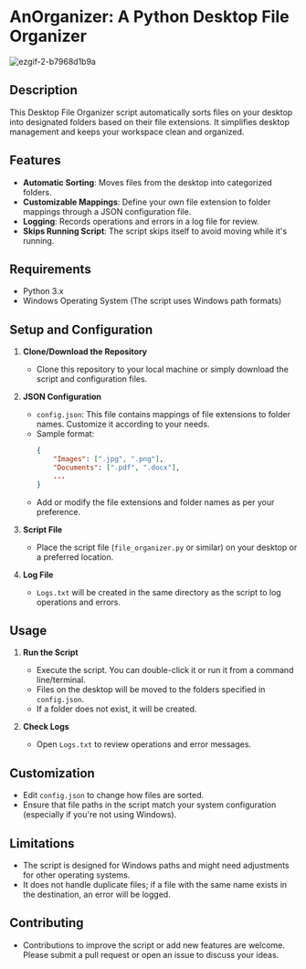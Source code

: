 # AnOrganizer: A Python Desktop File Organizer
![ezgif-2-b7968d1b9a](https://github.com/Wolfuliam/AnOrganizer/assets/147284006/7d23e707-8243-44c9-a676-e7288103e4ad)

## Description
This Desktop File Organizer script automatically sorts files on your desktop into designated folders based on their file extensions. It simplifies desktop management and keeps your workspace clean and organized.

## Features
- **Automatic Sorting**: Moves files from the desktop into categorized folders.
- **Customizable Mappings**: Define your own file extension to folder mappings through a JSON configuration file.
- **Logging**: Records operations and errors in a log file for review.
- **Skips Running Script**: The script skips itself to avoid moving while it's running.

## Requirements
- Python 3.x
- Windows Operating System (The script uses Windows path formats)

## Setup and Configuration
1. **Clone/Download the Repository**
   - Clone this repository to your local machine or simply download the script and configuration files.

2. **JSON Configuration**
   - `config.json`: This file contains mappings of file extensions to folder names. Customize it according to your needs.
   - Sample format:
     ```json
     {
         "Images": [".jpg", ".png"],
         "Documents": [".pdf", ".docx"],
         ...
     }
     ```
   - Add or modify the file extensions and folder names as per your preference.

3. **Script File**
   - Place the script file (`file_organizer.py` or similar) on your desktop or a preferred location.

4. **Log File**
   - `Logs.txt` will be created in the same directory as the script to log operations and errors.

## Usage
1. **Run the Script**
   - Execute the script. You can double-click it or run it from a command line/terminal.
   - Files on the desktop will be moved to the folders specified in `config.json`.
   - If a folder does not exist, it will be created.

2. **Check Logs**
   - Open `Logs.txt` to review operations and error messages.

## Customization
- Edit `config.json` to change how files are sorted.
- Ensure that file paths in the script match your system configuration (especially if you're not using Windows).

## Limitations
- The script is designed for Windows paths and might need adjustments for other operating systems.
- It does not handle duplicate files; if a file with the same name exists in the destination, an error will be logged.

## Contributing
- Contributions to improve the script or add new features are welcome. Please submit a pull request or open an issue to discuss your ideas.
